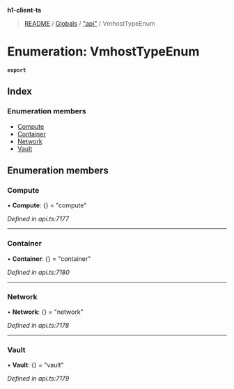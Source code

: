 **h1-client-ts**

> [README](../README.md) / [Globals](../globals.md) / ["api"](../modules/_api_.md) / VmhostTypeEnum

# Enumeration: VmhostTypeEnum

**`export`** 

## Index

### Enumeration members

* [Compute](_api_.vmhosttypeenum.md#compute)
* [Container](_api_.vmhosttypeenum.md#container)
* [Network](_api_.vmhosttypeenum.md#network)
* [Vault](_api_.vmhosttypeenum.md#vault)

## Enumeration members

### Compute

•  **Compute**: {} = "compute"

*Defined in api.ts:7177*

___

### Container

•  **Container**: {} = "container"

*Defined in api.ts:7180*

___

### Network

•  **Network**: {} = "network"

*Defined in api.ts:7178*

___

### Vault

•  **Vault**: {} = "vault"

*Defined in api.ts:7179*
